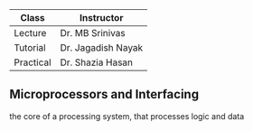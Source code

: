 | Class     | Instructor         |
| --------- | ------------------ |
| Lecture   | Dr. MB Srinivas    |
| Tutorial  | Dr. Jagadish Nayak |
| Practical | Dr. Shazia Hasan   |

## Microprocessors and Interfacing

the core of a processing system, that processes logic and data